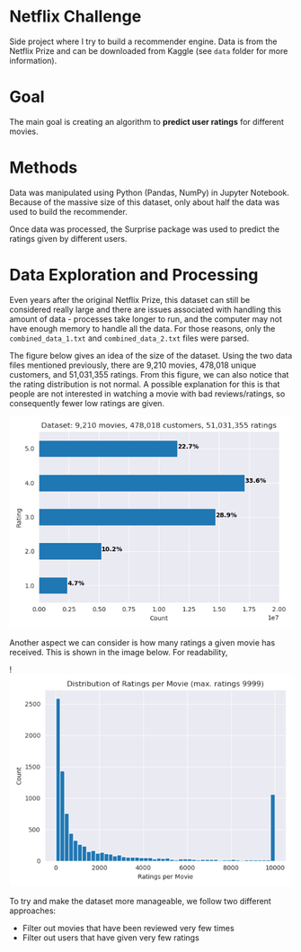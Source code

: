 # Netflix Challenge
Side project where I try to build a recommender engine. Data is from the Netflix Prize and can be downloaded from Kaggle (see `data` folder for more information). 

# Goal
The main goal is creating an algorithm to **predict user ratings** for different movies. 

# Methods
Data was manipulated using Python (Pandas, NumPy) in Jupyter Notebook. Because of the massive size of this dataset, only about half the data was used to build the recommender. 

Once data was processed, the Surprise package was used to predict the ratings given by different users. 

# Data Exploration and Processing
Even years after the original Netflix Prize, this dataset can still be considered really large and there are issues associated with handling this amount of data - processes take longer to run, and the computer may not have enough memory to handle all the data. For those reasons, only the `combined_data_1.txt` and `combined_data_2.txt` files were parsed. 

The figure below gives an idea of the size of the dataset. Using the two data files mentioned previously, there are 9,210 movies, 478,018 unique customers, and 51,031,355 ratings. From this figure, we can also notice that the rating distribution is not normal. A possible explanation for this is that people are not interested in watching a movie with bad reviews/ratings, so consequently fewer low ratings are given. 

![Rating distribution across whole dataset](saves/images/rating_distrib.png)

Another aspect we can consider is how many ratings a given movie has received. This is shown in the image below. For readability, 

!![Rating count per movie](saves/images/rating_permovie_distrib.png)

To try and make the dataset more manageable, we follow two different approaches:
* Filter out movies that have been reviewed very few times
* Filter out users that have given very few ratings 